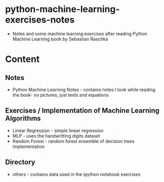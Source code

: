 # python-machine-learning-exercises-notes
* Notes and some machine learning exercises after reading Python Machine Learning book by Sebastian Raschka

# Content

## Notes
* Python Machine Learning Notes - contains notes I took while reading the book- no pictures, just texts and equations

## Exercises / Implementation of Machine Learning Algorithms
* Linear Regression - simple linear regression
* MLP - uses the handwritting digits dataset
* Random Forest - random forest ensemble of decision trees implementation

## Directory
* others - contains data used in the ipython notebook exercises
